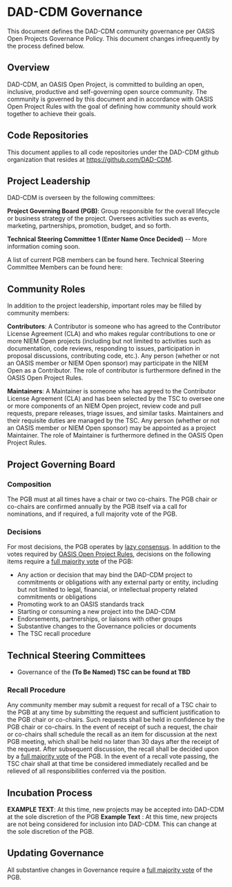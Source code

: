 # DAD-CDM Governance
This document defines the DAD-CDM community governance per OASIS Open Projects Governance Policy. This document changes infrequently by the process defined below.

## Overview
DAD-CDM, an OASIS Open Project, is committed to building an open, inclusive, productive and self-governing open source community. The community is governed by this document and in accordance with OASIS Open Project Rules with the goal of defining how community should work together to achieve their goals.

## Code Repositories
This document applies to all code repositories under the DAD-CDM github organization that resides at https://github.com/DAD-CDM.

## Project Leadership
DAD-CDM is overseen by the following committees:

**Project Governing Board (PGB)**: Group responsible for the overall lifecycle or business strategy of the project. Oversees activities such as events, marketing, partnerships, promotion, budget, and so forth.

**Technical Steering Committee 1 (Enter Name Once Decided)** -- More information coming soon.

A list of current PGB members can be found here. Technical Steering Committee Members can be found here:

## Community Roles
In addition to the project leadership, important roles may be filled by community members:

**Contributors**: A Contributor is someone who has agreed to the Contributor License Agreement (CLA) and who makes regular contributions to one or more NIEM Open projects (including but not limited to activities such as documentation, code reviews, responding to issues, participation in proposal discussions, contributing code, etc.). Any person (whether or not an OASIS member or NIEM Open sponsor) may participate in the NIEM Open as a Contributor. The role of contributor is furthermore defined in the OASIS Open Project Rules.

**Maintainers**: A Maintainer is someone who has agreed to the Contributor License Agreement (CLA) and has been selected by the TSC to oversee one or more components of an NIEM Open project, review code and pull requests, prepare releases, triage issues, and similar tasks. Maintainers and their requisite duties are managed by the TSC. Any person (whether or not an OASIS member or NIEM Open sponsor) may be appointed as a project Maintainer. The role of Maintainer is furthermore defined in the OASIS Open Project Rules.

## Project Governing Board

### Composition

The PGB must at all times have a chair or two co-chairs. The PGB chair or co-chairs are confirmed annually by the PGB itself via a call for nominations, and if required, a full majority vote of the PGB.

### Decisions

For most decisions, the PGB operates by [lazy consensus](https://community.apache.org/committers/lazyConsensus.html). In addition to the votes required by [OASIS Open Project Rules](https://www.oasis-open.org/policies-guidelines/open-projects-process), decisions on the following items require a [full majority vote](https://www.oasis-open.org/policies-guidelines/oasis-defined-terms-2018-05-22#dFullMajority) of the PGB:

* Any action or decision that may bind the DAD-CDM project to commitments or obligations with any external party or entity, including but not limited to legal, financial, or intellectual property related commitments or obligations
* Promoting work to an OASIS standards track
* Starting or consuming a new project into the DAD-CDM
* Endorsements, partnerships, or liaisons with other groups
* Substantive changes to the Governance policies or documents
* The TSC recall procedure

## Technical Steering Committees

* Governance of the **(To Be Named) TSC can be found at TBD**

### Recall Procedure

Any community member may submit a request for recall of a TSC chair to the PGB at any time by submitting the request and sufficient justification to the PGB chair or co-chairs. Such requests shall be held in confidence by the PGB chair or co-chairs. In the event of receipt of such a request, the chair or co-chairs shall schedule the recall as an item for discussion at the next PGB meeting, which shall be held no later than 30 days after the receipt of the request. After subsequent discussion, the recall shall be decided upon by a [full majority vote](https://www.oasis-open.org/policies-guidelines/oasis-defined-terms-2018-05-22#dFullMajority) of the PGB. In the event of a recall vote passing, the TSC chair shall at that time be considered immediately recalled and be relieved of all responsibilities conferred via the position.

## Incubation Process

**EXAMPLE TEXT**: At this time, new projects may be accepted into DAD-CDM at the sole discretion of the PGB
**Example Text** : At this time, new projects are not being considered for inclusion into DAD-CDM. This can change at the sole discretion of the PGB.

## Updating Governance

All substantive changes in Governance require a [full majority vote](https://www.oasis-open.org/policies-guidelines/oasis-defined-terms-2018-05-22#dFullMajority) of the PGB.
